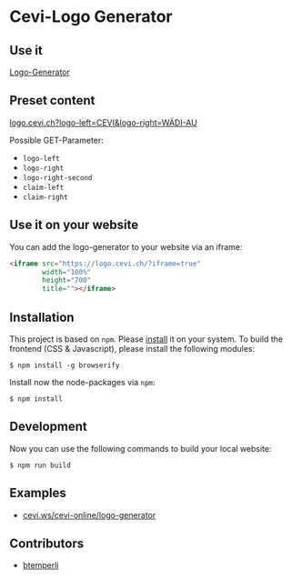 # Cevi-Logo Generator

## Use it

[Logo-Generator](https://logo.cevi.ch)

## Preset content

[logo.cevi.ch?logo-left=CEVI&logo-right=WÄDI-AU](https://logo.cevi.ch?logo-left=CEVI&logo-right=WÄDI-AU&claim-left=FREUNDE&claim-right=%20FÜRS%20LEBEN)

Possible GET-Parameter:
- `logo-left`
- `logo-right`
- `logo-right-second`
- `claim-left`
- `claim-right`

## Use it on your website

You can add the logo-generator to your website via an iframe:

```html
<iframe src="https://logo.cevi.ch/?iframe=true"
        width="100%"
        height="700"
        title=""></iframe>
```


## Installation

This project is based on `npm`. Please [install](https://www.npmjs.com/get-npm) it on your system.
To build the frontend (CSS & Javascript), please install the following modules:

```shell script
$ npm install -g browserify
```

Install now the node-packages via `npm`:

```shell script
$ npm install
```


## Development

Now you can use the following commands to build your local website:

```shell script
$ npm run build
```


## Examples

- [cevi.ws/cevi-online/logo-generator](https://www.cevi.ws/cevi-online/logo-generator)


## Contributors

- [btemperli](https://github.com/btemperli)
